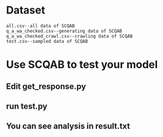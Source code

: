 # Dataset  
    all.csv--all data of SCQAB  
    q_a_wa_checked.csv--generating data of SCQAB  
    q_a_wa_checked_crawl.csv--crawling data of SCQAB  
    test.csv--sampled data of SCQAB  
# Use SCQAB to test your model  
## Edit get_response.py  
## run test.py  
## You can see analysis in result.txt
